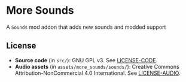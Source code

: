 # More Sounds
 A `Sounds` mod addon that adds new sounds and modded support

## License

- **Source code** (in `src/`): GNU GPL v3. See [LICENSE-CODE](LICENSE).
- **Audio assets** (in `assets/more_sounds/sounds/`): Creative Commons Attribution-NonCommercial 4.0 International. See [LICENSE-AUDIO](LICENSE-AUDIO).